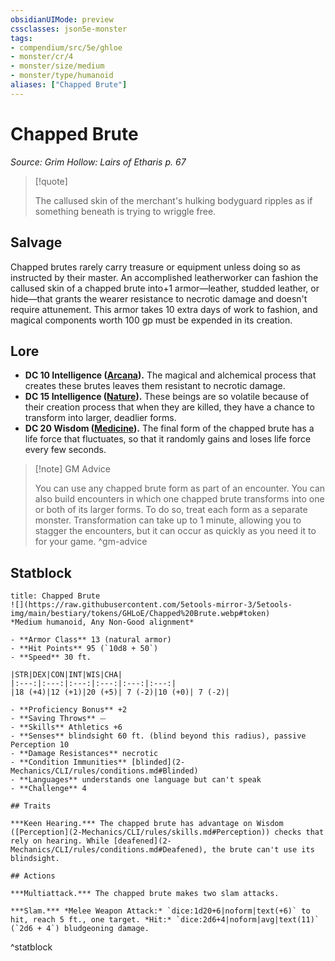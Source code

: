 ```yaml
---
obsidianUIMode: preview
cssclasses: json5e-monster
tags:
- compendium/src/5e/ghloe
- monster/cr/4
- monster/size/medium
- monster/type/humanoid
aliases: ["Chapped Brute"]
---
```

# Chapped Brute
*Source: Grim Hollow: Lairs of Etharis p. 67*  

> [!quote]  
> 
> The callused skin of the merchant's hulking bodyguard ripples as if something beneath is trying to wriggle free.

## Salvage

Chapped brutes rarely carry treasure or equipment unless doing so as instructed by their master. An accomplished leatherworker can fashion the callused skin of a chapped brute into+1 armor—leather, studded leather, or hide—that grants the wearer resistance to necrotic damage and doesn't require attunement. This armor takes 10 extra days of work to fashion, and magical components worth 100 gp must be expended in its creation.

## Lore

- **DC 10 Intelligence ([Arcana](2-Mechanics/CLI/rules/skills.md#Arcana)).** The magical and alchemical process that creates these brutes leaves them resistant to necrotic damage.  
- **DC 15 Intelligence ([Nature](2-Mechanics/CLI/rules/skills.md#Nature)).** These beings are so volatile because of their creation process that when they are killed, they have a chance to transform into larger, deadlier forms.  
- **DC 20 Wisdom ([Medicine](2-Mechanics/CLI/rules/skills.md#Medicine)).** The final form of the chapped brute has a life force that fluctuates, so that it randomly gains and loses life force every few seconds.  

> [!note] GM Advice
> 
> You can use any chapped brute form as part of an encounter. You can also build encounters in which one chapped brute transforms into one or both of its larger forms. To do so, treat each form as a separate monster. Transformation can take up to 1 minute, allowing you to stagger the encounters, but it can occur as quickly as you need it to for your game.
^gm-advice

## Statblock

```ad-statblock
title: Chapped Brute
![](https://raw.githubusercontent.com/5etools-mirror-3/5etools-img/main/bestiary/tokens/GHLoE/Chapped%20Brute.webp#token)
*Medium humanoid, Any Non-Good alignment*

- **Armor Class** 13 (natural armor)
- **Hit Points** 95 (`10d8 + 50`)
- **Speed** 30 ft.

|STR|DEX|CON|INT|WIS|CHA|
|:---:|:---:|:---:|:---:|:---:|:---:|
|18 (+4)|12 (+1)|20 (+5)| 7 (-2)|10 (+0)| 7 (-2)|

- **Proficiency Bonus** +2
- **Saving Throws** ⏤
- **Skills** Athletics +6
- **Senses** blindsight 60 ft. (blind beyond this radius), passive Perception 10
- **Damage Resistances** necrotic
- **Condition Immunities** [blinded](2-Mechanics/CLI/rules/conditions.md#Blinded)
- **Languages** understands one language but can't speak
- **Challenge** 4

## Traits

***Keen Hearing.*** The chapped brute has advantage on Wisdom ([Perception](2-Mechanics/CLI/rules/skills.md#Perception)) checks that rely on hearing. While [deafened](2-Mechanics/CLI/rules/conditions.md#Deafened), the brute can't use its blindsight.

## Actions

***Multiattack.*** The chapped brute makes two slam attacks.

***Slam.*** *Melee Weapon Attack:* `dice:1d20+6|noform|text(+6)` to hit, reach 5 ft., one target. *Hit:* `dice:2d6+4|noform|avg|text(11)` (`2d6 + 4`) bludgeoning damage.
```
^statblock